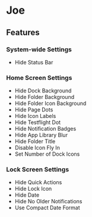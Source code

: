 # Joe 

## Features
### System-wide Settings
* Hide Status Bar
### Home Screen Settings
* Hide Dock Background
* Hide Folder Background
* Hide Folder Icon Background
* Hide Page Dots
* Hide Icon Labels
* Hide Testflight Dot
* Hide Notification Badges
* Hide App Library Blur
* Hide Folder Title
* Disable Icon Fly In
* Set Number of Dock Icons
### Lock Screen Settings
* Hide Quick Actions
* Hide Lock Icon
* Hide Date
* Hide No Older Notifications
* Use Compact Date Format
